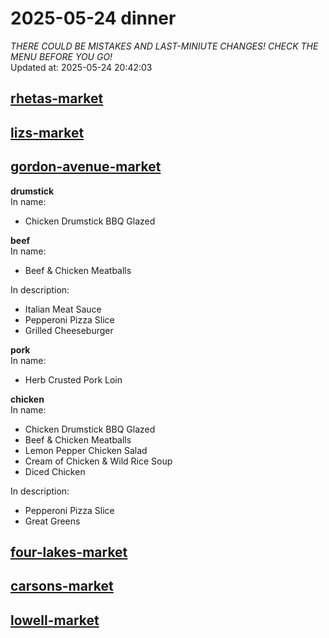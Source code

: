 # 2025-05-24 dinner  
*THERE COULD BE MISTAKES AND LAST-MINIUTE CHANGES! CHECK THE MENU BEFORE YOU GO!*  
Updated at: 2025-05-24 20:42:03  
## [rhetas-market](https://wisc-housingdining.nutrislice.com/menu/rhetas-market/dinner/2025-05-24)  
## [lizs-market](https://wisc-housingdining.nutrislice.com/menu/lizs-market/dinner/2025-05-24)  
## [gordon-avenue-market](https://wisc-housingdining.nutrislice.com/menu/gordon-avenue-market/dinner/2025-05-24)  
**drumstick**  
In name:   
 - Chicken Drumstick BBQ Glazed  
  
**beef**  
In name:   
 - Beef & Chicken Meatballs  
  
In description:   
 - Italian Meat Sauce  
 - Pepperoni Pizza Slice  
 - Grilled Cheeseburger  
  
**pork**  
In name:   
 - Herb Crusted Pork Loin  
  
**chicken**  
In name:   
 - Chicken Drumstick BBQ Glazed  
 - Beef & Chicken Meatballs  
 - Lemon Pepper Chicken Salad  
 - Cream of Chicken & Wild Rice Soup  
 - Diced Chicken  
  
In description:   
 - Pepperoni Pizza Slice  
 - Great Greens  
  
## [four-lakes-market](https://wisc-housingdining.nutrislice.com/menu/four-lakes-market/dinner/2025-05-24)  
## [carsons-market](https://wisc-housingdining.nutrislice.com/menu/carsons-market/dinner/2025-05-24)  
## [lowell-market](https://wisc-housingdining.nutrislice.com/menu/lowell-market/dinner/2025-05-24)  
  
